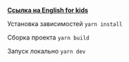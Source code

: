 [**Ссылка на English for kids**](https://adelinyshka-english-for-kids.netlify.app/)

Установка зависимостей
```yarn install```

Сборка проекта
```yarn build```

Запуск локально
```yarn dev```